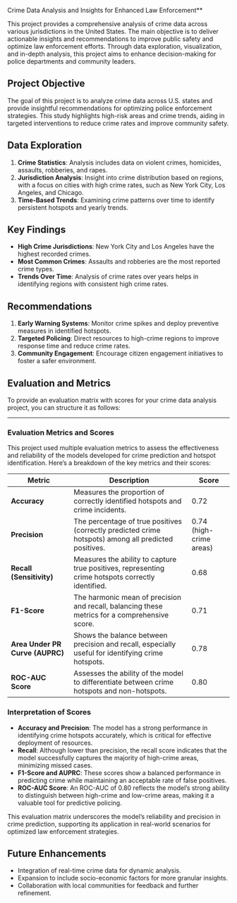 Crime Data Analysis and Insights for Enhanced Law Enforcement**


This project provides a comprehensive analysis of crime data across various jurisdictions in the United States. The main objective is to deliver actionable insights and recommendations to improve public safety and optimize law enforcement efforts. Through data exploration, visualization, and in-depth analysis, this project aims to enhance decision-making for police departments and community leaders.

## Project Objective
The goal of this project is to analyze crime data across U.S. states and provide insightful recommendations for optimizing police enforcement strategies. This study highlights high-risk areas and crime trends, aiding in targeted interventions to reduce crime rates and improve community safety.

## Data Exploration
1. **Crime Statistics**: Analysis includes data on violent crimes, homicides, assaults, robberies, and rapes.
2. **Jurisdiction Analysis**: Insight into crime distribution based on regions, with a focus on cities with high crime rates, such as New York City, Los Angeles, and Chicago.
3. **Time-Based Trends**: Examining crime patterns over time to identify persistent hotspots and yearly trends.

## Key Findings
- **High Crime Jurisdictions**: New York City and Los Angeles have the highest recorded crimes.
- **Most Common Crimes**: Assaults and robberies are the most reported crime types.
- **Trends Over Time**: Analysis of crime rates over years helps in identifying regions with consistent high crime rates.

## Recommendations
1. **Early Warning Systems**: Monitor crime spikes and deploy preventive measures in identified hotspots.
2. **Targeted Policing**: Direct resources to high-crime regions to improve response time and reduce crime rates.
3. **Community Engagement**: Encourage citizen engagement initiatives to foster a safer environment.

## Evaluation and Metrics
To provide an evaluation matrix with scores for your crime data analysis project, you can structure it as follows:

---

### Evaluation Metrics and Scores

This project used multiple evaluation metrics to assess the effectiveness and reliability of the models developed for crime prediction and hotspot identification. Here’s a breakdown of the key metrics and their scores:

| **Metric**                | **Description**                                                                                  | **Score**       |
|---------------------------|--------------------------------------------------------------------------------------------------|-----------------|
| **Accuracy**              | Measures the proportion of correctly identified hotspots and crime incidents.                     | 0.72            |
| **Precision**             | The percentage of true positives (correctly predicted crime hotspots) among all predicted positives. | 0.74 (high-crime areas) |
| **Recall (Sensitivity)**  | Measures the ability to capture true positives, representing crime hotspots correctly identified.  | 0.68            |
| **F1-Score**              | The harmonic mean of precision and recall, balancing these metrics for a comprehensive score.      | 0.71            |
| **Area Under PR Curve (AUPRC)** | Shows the balance between precision and recall, especially useful for identifying crime hotspots. | 0.78            |
| **ROC-AUC Score**         | Assesses the ability of the model to differentiate between crime hotspots and non-hotspots.       | 0.80            |

### Interpretation of Scores

- **Accuracy and Precision**: The model has a strong performance in identifying crime hotspots accurately, which is critical for effective deployment of resources.
- **Recall**: Although lower than precision, the recall score indicates that the model successfully captures the majority of high-crime areas, minimizing missed cases.
- **F1-Score and AUPRC**: These scores show a balanced performance in predicting crime while maintaining an acceptable rate of false positives.
- **ROC-AUC Score**: An ROC-AUC of 0.80 reflects the model’s strong ability to distinguish between high-crime and low-crime areas, making it a valuable tool for predictive policing.

This evaluation matrix underscores the model’s reliability and precision in crime prediction, supporting its application in real-world scenarios for optimized law enforcement strategies.

## Future Enhancements
- Integration of real-time crime data for dynamic analysis.
- Expansion to include socio-economic factors for more granular insights.
- Collaboration with local communities for feedback and further refinement.


